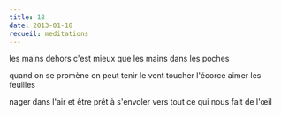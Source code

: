 ```yaml
---
title: 18
date: 2013-01-18
recueil: meditations
---
```


les mains dehors c'est mieux que les mains dans les poches

quand on se promène on peut tenir le vent
toucher l'écorce aimer les feuilles

nager dans l'air et être prêt à s'envoler
vers tout ce qui nous fait de l'œil
